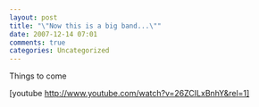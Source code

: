 ```yaml
---
layout: post
title: "\"Now this is a big band...\""
date: 2007-12-14 07:01
comments: true
categories: Uncategorized
---
```

Things to come

[youtube http://www.youtube.com/watch?v=26ZCILxBnhY&rel=1]
